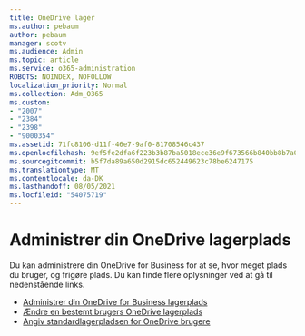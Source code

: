 ```yaml
---
title: OneDrive lager
ms.author: pebaum
author: pebaum
manager: scotv
ms.audience: Admin
ms.topic: article
ms.service: o365-administration
ROBOTS: NOINDEX, NOFOLLOW
localization_priority: Normal
ms.collection: Adm_O365
ms.custom:
- "2007"
- "2384"
- "2398"
- "9000354"
ms.assetid: 71fc8106-d11f-46e7-9af0-81708546c437
ms.openlocfilehash: 9ef5fe2dfa6f223b3b87ba5018ece36e9f673566b840bb8b7a0ed700f7bc94a5
ms.sourcegitcommit: b5f7da89a650d2915dc652449623c78be6247175
ms.translationtype: MT
ms.contentlocale: da-DK
ms.lasthandoff: 08/05/2021
ms.locfileid: "54075719"
---
```

# <a name="manage-your-onedrive-storage"></a>Administrer din OneDrive lagerplads

Du kan administrere din OneDrive for Business for at se, hvor meget plads du bruger, og frigøre plads.  Du kan finde flere oplysninger ved at gå til nedenstående links.

- [Administrer din OneDrive for Business lagerplads](https://support.microsoft.com/office/31519161-059c-4764-b6f8-f5cd29f7fe68)
- [Ændre en bestemt brugers OneDrive lagerplads](https://docs.microsoft.com/onedrive/change-user-storage)
- [Angiv standardlagerpladsen for OneDrive brugere](https://docs.microsoft.com/onedrive/set-default-storage-space)